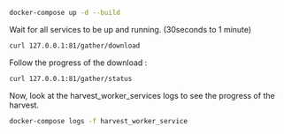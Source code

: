 ```bash
docker-compose up -d --build
```

Wait for all services to be up and running. (30seconds to 1 minute)

```bash
curl 127.0.0.1:81/gather/download
```
Follow the progress of the download : 
```bash
curl 127.0.0.1:81/gather/status
```

Now, look at the harvest_worker_services logs to see the progress of the harvest.

```bash
docker-compose logs -f harvest_worker_service
```